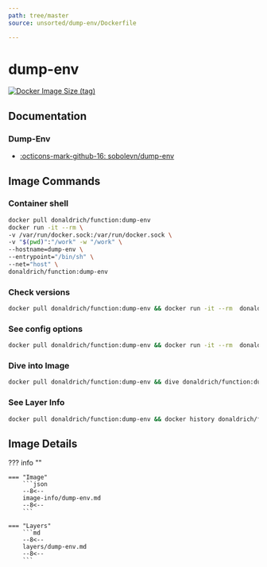 ```yaml
---
path: tree/master
source: unsorted/dump-env/Dockerfile

---
```


# dump-env

[![Docker Image Size (tag)](https://img.shields.io/docker/image-size/donaldrich/function/dump-env?color=blue&label=donaldrich/function:dump-env&logo=docker&style=flat-square)](https://hub.docker.com/r/donaldrich/function/dump-env)

## Documentation

### Dump-Env

* [:octicons-mark-github-16: sobolevn/dump-env](https://github.com/sobolevn/dump-env)

## Image Commands

### Container shell

```sh
docker pull donaldrich/function:dump-env
docker run -it --rm \
-v /var/run/docker.sock:/var/run/docker.sock \
-v "$(pwd)":"/work" -w "/work" \
--hostname=dump-env \
--entrypoint="/bin/sh" \
--net="host" \
donaldrich/function:dump-env
```

### Check versions

```sh
docker pull donaldrich/function:dump-env && docker run -it --rm  donaldrich/function:dump-env validate
```

### See config options

```sh
docker pull donaldrich/function:dump-env && docker run -it --rm  donaldrich/function:dump-env help
```

### Dive into Image

```sh
docker pull donaldrich/function:dump-env && dive donaldrich/function:dump-env
```

### See Layer Info

```sh
docker pull donaldrich/function:dump-env && docker history donaldrich/function:dump-env
```

## Image Details

??? info ""

    === "Image"
        ```json
        --8<--
        image-info/dump-env.md
        --8<--
        ```

    === "Layers"
        ```md
        --8<--
        layers/dump-env.md
        --8<--
        ```
